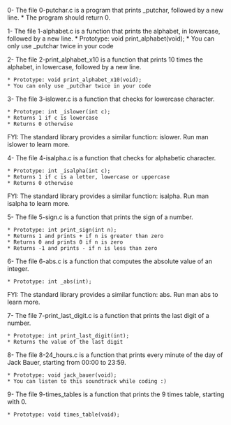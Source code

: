 0- The file 0-putchar.c is a program that prints _putchar, followed by a new line.
	* The program should return 0.

1- The file 1-alphabet.c is a function that prints the alphabet, in lowercase, followed by a new line.
	* Prototype: void print_alphabet(void);
	* You can only use _putchar twice in your code

2- The file 2-print_alphabet_x10 is a function that prints 10 times the alphabet, in lowercase, followed by a new line.

	* Prototype: void print_alphabet_x10(void);
	* You can only use _putchar twice in your code

3- The file 3-islower.c is a function that checks for lowercase character.

	* Prototype: int _islower(int c);
	* Returns 1 if c is lowercase
	* Returns 0 otherwise
FYI: The standard library provides a similar function: islower. Run man islower to learn more.

4- The file 4-isalpha.c is a function that checks for alphabetic character.

	* Prototype: int _isalpha(int c);
	* Returns 1 if c is a letter, lowercase or uppercase
	* Returns 0 otherwise
FYI: The standard library provides a similar function: isalpha. Run man isalpha to learn more.

5- The file 5-sign.c is a function that prints the sign of a number.

	* Prototype: int print_sign(int n);
	* Returns 1 and prints + if n is greater than zero
	* Returns 0 and prints 0 if n is zero
	* Returns -1 and prints - if n is less than zero

6- The file 6-abs.c is a function that computes the absolute value of an integer.

	* Prototype: int _abs(int);
FYI: The standard library provides a similar function: abs. Run man abs to learn more.

7- The file 7-print_last_digit.c is a function that prints the last digit of a number.

	* Prototype: int print_last_digit(int);
	* Returns the value of the last digit

8- The file 8-24_hours.c is a function that prints every minute of the day of Jack Bauer, starting from 00:00 to 23:59.

	* Prototype: void jack_bauer(void);
	* You can listen to this soundtrack while coding :)

9- The file 9-times_tables is a function that prints the 9 times table, starting with 0.

	* Prototype: void times_table(void);
